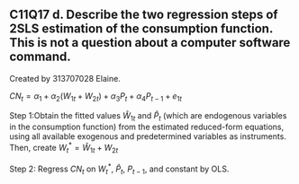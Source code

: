 ## C11Q17 d. Describe the two regression steps of 2SLS estimation of the consumption function. This is not a question about a computer software command.
Created by 313707028 Elaine.

$CN_t = \alpha_1 +\alpha_2 (W_{1t}+W_{2t}) + \alpha_3 P_{t} + \alpha_4 P_{t-1} + e_{1t}$

Step 1:Obtain the fitted values $\hat{W}_ {1t}$ and $\hat{P}_ t$ (which are endogenous variables in the consumption function) from the estimated reduced-form equations, using all available exogenous and predetermined variables as instruments. Then, create $W_t^* = \hat{W}_ {1t} + W_{2t}$


Step 2: Regress $CN_t$ on $W_t^*$, $\hat{P}_ t$, $P_{t-1}$, and constant by OLS.
